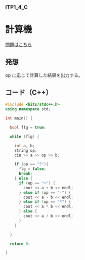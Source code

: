 ### ITP1_4_C

# 計算機

  [問題はこちら](https://onlinejudge.u-aizu.ac.jp/courses/lesson/2/ITP1/4/ITP1_4_C)


## 発想

  op に応じて計算した結果を出力する。


## コード（C++）

```cpp
#include <bits/stdc++.h>
using namespace std;

int main() {

  bool flg = true;

  while (flg) {

    int a, b;
    string op;
    cin >> a >> op >> b;

    if (op == "?"){
      flg = false;
      break;
    } else {
      if (op == "+") {
        cout << a + b << endl;
      } else if (op == "-") {
        cout << a - b << endl;
      } else if (op == "*") {
        cout << a * b << endl;
      } else {
        cout << a / b << endl;
      }
    }

  }

  return 0;

}
```
